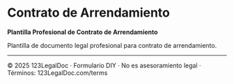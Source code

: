 # Contrato de Arrendamiento

**Plantilla Profesional de Contrato de Arrendamiento**

Plantilla de documento legal profesional para contrato de arrendamiento.

---
© 2025 123LegalDoc · Formulario DIY · No es asesoramiento legal · Términos: 123LegalDoc.com/terms
